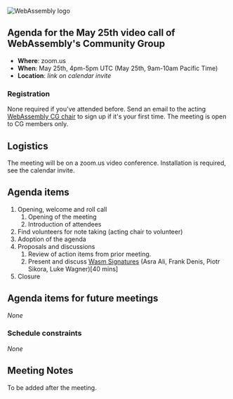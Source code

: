 ![WebAssembly logo](/images/WebAssembly.png)

## Agenda for the May 25th video call of WebAssembly's Community Group

- **Where**: zoom.us
- **When**: May 25th, 4pm-5pm UTC (May 25th, 9am-10am Pacific Time)
- **Location**: *link on calendar invite*

### Registration

None required if you've attended before. Send an email to the acting [WebAssembly CG chair](mailto:webassembly-cg-chair@chromium.org)
to sign up if it's your first time. The meeting is open to CG members only.

## Logistics

The meeting will be on a zoom.us video conference.
Installation is required, see the calendar invite.

## Agenda items

1. Opening, welcome and roll call
    1. Opening of the meeting
    1. Introduction of attendees
1. Find volunteers for note taking (acting chair to volunteer)
1. Adoption of the agenda
1. Proposals and discussions
    1. Review of action items from prior meeting.
    1. Present and discuss [Wasm Signatures](https://github.com/WebAssembly/design/issues/1413) (Asra Ali, Frank Denis, Piotr Sikora, Luke Wagner)[40 mins]
1. Closure

## Agenda items for future meetings

*None*

### Schedule constraints

*None*

## Meeting Notes

To be added after the meeting.
